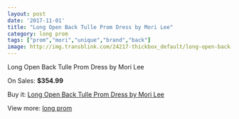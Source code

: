 ```yaml
---
layout: post
date: '2017-11-01'
title: "Long Open Back Tulle Prom Dress by Mori Lee"
category: long prom
tags: ["prom","mori","unique","brand","back"]
image: http://img.transblink.com/24217-thickbox_default/long-open-back-tulle-prom-dress-by-mori-lee.jpg
---
```

Long Open Back Tulle Prom Dress by Mori Lee

On Sales: **$354.99**
<a href="https://www.transblink.com/en/long-prom/7670-long-open-back-tulle-prom-dress-by-mori-lee.html"><amp-img layout="responsive" width="600" height="600" src="//img.transblink.com/24217-thickbox_default/long-open-back-tulle-prom-dress-by-mori-lee.jpg" alt="Long Open Back Tulle Prom Dress by Mori Lee 0" /></a>
<a href="https://www.transblink.com/en/long-prom/7670-long-open-back-tulle-prom-dress-by-mori-lee.html"><amp-img layout="responsive" width="600" height="600" src="//img.transblink.com/24221-thickbox_default/long-open-back-tulle-prom-dress-by-mori-lee.jpg" alt="Long Open Back Tulle Prom Dress by Mori Lee 1" /></a>
<a href="https://www.transblink.com/en/long-prom/7670-long-open-back-tulle-prom-dress-by-mori-lee.html"><amp-img layout="responsive" width="600" height="600" src="//img.transblink.com/24220-thickbox_default/long-open-back-tulle-prom-dress-by-mori-lee.jpg" alt="Long Open Back Tulle Prom Dress by Mori Lee 2" /></a>
<a href="https://www.transblink.com/en/long-prom/7670-long-open-back-tulle-prom-dress-by-mori-lee.html"><amp-img layout="responsive" width="600" height="600" src="//img.transblink.com/24219-thickbox_default/long-open-back-tulle-prom-dress-by-mori-lee.jpg" alt="Long Open Back Tulle Prom Dress by Mori Lee 3" /></a>
<a href="https://www.transblink.com/en/long-prom/7670-long-open-back-tulle-prom-dress-by-mori-lee.html"><amp-img layout="responsive" width="600" height="600" src="//img.transblink.com/24218-thickbox_default/long-open-back-tulle-prom-dress-by-mori-lee.jpg" alt="Long Open Back Tulle Prom Dress by Mori Lee 4" /></a>

Buy it: [Long Open Back Tulle Prom Dress by Mori Lee](https://www.transblink.com/en/long-prom/7670-long-open-back-tulle-prom-dress-by-mori-lee.html "Long Open Back Tulle Prom Dress by Mori Lee")

View more: [long prom](https://www.transblink.com/en/58-long-prom "long prom")